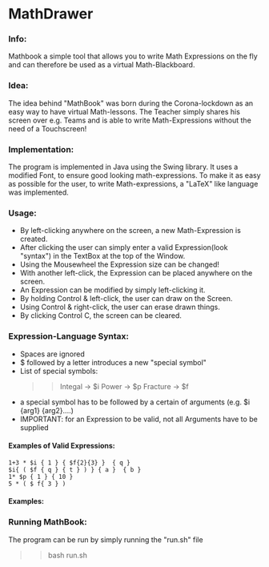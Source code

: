 # MathDrawer

### Info:
Mathbook a simple tool that allows you to write Math Expressions on the fly and can therefore be used as a virtual Math-Blackboard.

### Idea:
The idea behind "MathBook" was born during the Corona-lockdown as an easy way to have virtual Math-lessons. The Teacher simply shares his screen over e.g. Teams and is able to write Math-Expressions without the need of a Touchscreen!

### Implementation:
The program is implemented in Java using the Swing library. It uses a modified Font, to ensure good looking math-expressions. To make it as easy as possible for the user, to write Math-expressions, a "LaTeX" like language was implemented.

### Usage:
- By left-clicking anywhere on the screen, a new Math-Expression is created.
- After clicking the user can simply enter a valid Expression(look "syntax") in the TextBox at the top of the Window.
- Using the Mousewheel the Expression size can be changed!
- With another left-click, the Expression can be placed anywhere on the screen.
- An Expression can be modified by simply left-clicking it. 
- By holding Control & left-click, the user can draw on the Screen.
- Using Control & right-click, the user can erase drawn things.
- By clicking Control C, the screen can be cleared.

### Expression-Language Syntax:
- Spaces are ignored
- $ followed by a letter introduces a new "special symbol"
- List of special symbols:
	 >>Integal -> $i
	>>Power -> $p
	>>Fracture -> $f
- a special symbol has to be followed by a certain of arguments (e.g. $i {arg1} {arg2}....)
- IMPORTANT: for an Expression to be valid, not all Arguments have to be supplied 

#### Examples of Valid Expressions:
	1+3 * $i { 1 } { $f{2}{3} }  { q }
	$i{ ( $f { q } { t } ) } { a }  { b }
	1* $p { 1 } { 10 }
	5 * ( $ f{ 3 } ) 

#### Examples:


### Running MathBook:
The program can be run by simply running the "run.sh" file

 >>bash run.sh